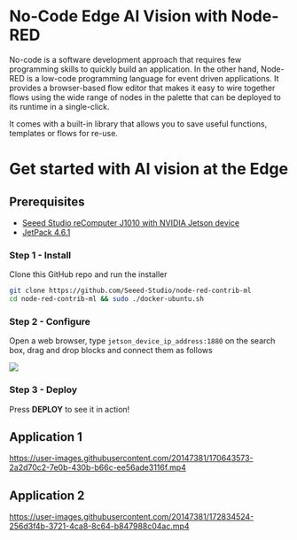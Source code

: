 # No-Code Edge AI Vision with Node-RED

No-code is a software development approach that requires few programming skills to quickly build an application.
In the other hand, Node-RED is a low-code programming language for event driven applications. It provides a browser-based flow editor that makes it easy to wire together flows using the wide range of nodes in the palette that can be deployed to its runtime in a single-click. 

It comes with a built-in library that allows you to save useful functions, templates or flows for re-use. 


# Get started with AI vision at the Edge

## Prerequisites

- [Seeed Studio reComputer J1010 with NVIDIA Jetson device](https://www.seeedstudio.com/Jetson-10-1-A0-p-5336.html)
- [JetPack 4.6.1](https://developer.nvidia.com/jetpack-sdk-461)



### Step 1 - Install

Clone this GitHub repo and run the installer

```sh
git clone https://github.com/Seeed-Studio/node-red-contrib-ml
cd node-red-contrib-ml && sudo ./docker-ubuntu.sh
```

### Step 2 - Configure

Open a web browser, type `jetson_device_ip_address:1880` on the search box, drag and drop blocks and connect them as follows 

<p style=":center"><img src="https://files.seeedstudio.com/wiki/node-red/nodered-UI-overview-2.png" /></p>

### Step 3 - Deploy

Press **DEPLOY** to see it in action!

## Application 1

https://user-images.githubusercontent.com/20147381/170643573-2a2d70c2-7e0b-430b-b66c-ee56ade3116f.mp4

## Application 2

https://user-images.githubusercontent.com/20147381/172834524-256d3f4b-3721-4ca8-8c64-b847988c04ac.mp4


